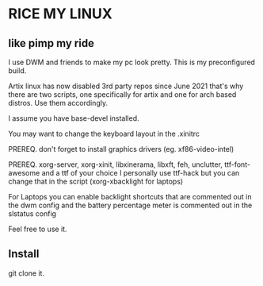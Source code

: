 # RICE MY LINUX
## like pimp my ride

I use DWM and friends to make my pc look pretty. This is my preconfigured build.

Artix linux has now disabled 3rd party repos since June 2021 that's why there are two scripts, one specifically for artix and one for arch based distros.
Use them accordingly.

I assume you have base-devel installed.

You may want to change the keyboard layout in the .xinitrc

PREREQ. don't forget to install graphics drivers (eg. xf86-video-intel)

PREREQ. xorg-server, xorg-xinit, libxinerama, libxft, feh, unclutter, ttf-font-awesome and a ttf of your choice I personally use ttf-hack but you can change that in the script (xorg-xbacklight for laptops)

For Laptops you can enable backlight shortcuts that are commented out in the dwm config and the battery percentage meter is commented out in the slstatus config


Feel free to use it.

## Install

git clone it.

